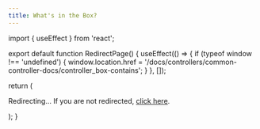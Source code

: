 ```yaml
---
title: What's in the Box?
---
```


import { useEffect } from 'react';

export default function RedirectPage() {
  useEffect(() => {
    if (typeof window !== 'undefined') {
      window.location.href = '/docs/controllers/common-controller-docs/controller_box-contains';
    }
  }, []);

  return (
    <div>
      <p>Redirecting... If you are not redirected, <a href="/docs/controllers/common-controller-docs/controller_box-contains">click here</a>.</p>
    </div>
  );
}
